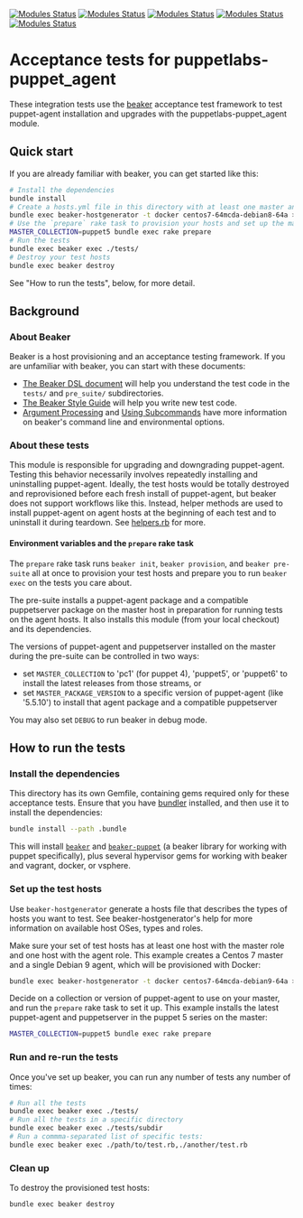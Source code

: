 [![Modules Status](https://github.com/puppetlabs/puppetlabs-puppet_agent/workflows/[Daily]%20Unit%20Tests%20with%nightly%20Puppet%20gem/badge.svg?branch=main)](https://github.com/puppetlabs/puppetlabs-puppet_agent/actions)
[![Modules Status](https://github.com/puppetlabs/puppetlabs-puppet_agent/workflows/Static%20Code%20Analysis/badge.svg?branch=main)](https://github.com/puppetlabs/puppetlabs-puppet_agent/actions) 
[![Modules Status](https://github.com/puppetlabs/puppetlabs-puppet_agent/workflows/Unit%20Tests%20with%20nightly%20Puppet%20gem/badge.svg?branch=main)](https://github.com/puppetlabs/puppetlabs-puppet_agent/actions) 
[![Modules Status](https://github.com/puppetlabs/puppetlabs-puppet_agent/workflows/Unit%20Tests%20with%20released%20Puppet%20gem/badge.svg?branch=main)](https://github.com/puppetlabs/puppetlabs-puppet_agent/actions)
[![Modules Status](https://github.com/puppetlabs/puppetlabs-puppet_agent/workflows/Task%20Acceptance%20Tests/badge.svg?branch=main)](https://github.com/puppetlabs/puppetlabs-puppet_agent/actions)


# Acceptance tests for puppetlabs-puppet_agent

These integration tests use the [beaker](https://github.com/puppetlabs/beaker)
acceptance test framework to test puppet-agent installation and upgrades with
the puppetlabs-puppet_agent module.

## Quick start

If you are already familiar with beaker, you can get started like this:

```sh
# Install the dependencies
bundle install
# Create a hosts.yml file in this directory with at least one master and one agent
bundle exec beaker-hostgenerator -t docker centos7-64mcda-debian8-64a > hosts.yml
# Use the `prepare` rake task to provision your hosts and set up the master with the latest puppet 5 agent and server:
MASTER_COLLECTION=puppet5 bundle exec rake prepare
# Run the tests
bundle exec beaker exec ./tests/
# Destroy your test hosts
bundle exec beaker destroy
```

See "How to run the tests", below, for more detail.

## Background

### About Beaker

Beaker is a host provisioning and an acceptance testing framework. If you are
unfamiliar with beaker, you can start with these documents:

- [The Beaker DSL document](https://github.com/puppetlabs/beaker/blob/master/docs/how_to/the_beaker_dsl.md) will help you understand the test code in the `tests/` and `pre_suite/` subdirectories.
- [The Beaker Style Guide](https://github.com/puppetlabs/beaker/blob/master/docs/concepts/style_guide.md) will help you write new test code.
- [Argument Processing](https://github.com/puppetlabs/beaker/blob/master/docs/concepts/argument_processing_and_precedence.md) and [Using Subcommands](https://github.com/puppetlabs/beaker/blob/master/docs/tutorials/subcommands.md) have more information on beaker's command line and environmental options.

### About these tests

This module is responsible for upgrading and downgrading puppet-agent. Testing
this behavior necessarily involves repeatedly installing and uninstalling
puppet-agent. Ideally, the test hosts would be totally destroyed and
reprovisioned before each fresh install of puppet-agent, but beaker does not
support workflows like this. Instead, helper methods are used to install
puppet-agent on agent hosts at the beginning of each test and to uninstall it
during teardown. See [helpers.rb](./helpers.rb) for more.

#### Environment variables and the `prepare` rake task

The `prepare` rake task runs `beaker init`, `beaker provision`, and `beaker
pre-suite` all at once to provision your test hosts and prepare you to run
`beaker exec` on the tests you care about.

The pre-suite installs a puppet-agent package and a compatible puppetserver
package on the master host in preparation for running tests on the agent hosts.
It also installs this module (from your local checkout) and its dependencies.

The versions of puppet-agent and puppetserver installed on the master during
the pre-suite can be controlled in two ways:

- set `MASTER_COLLECTION` to 'pc1' (for puppet 4), 'puppet5', or 'puppet6' to
  install the latest releases from those streams, or
- set `MASTER_PACKAGE_VERSION` to a specific version of puppet-agent (like
  '5.5.10') to install that agent package and a compatible puppetserver

You may also set `DEBUG` to run beaker in debug mode.

## How to run the tests

### Install the dependencies

This directory has its own Gemfile, containing gems required only for these
acceptance tests. Ensure that you have [bundler](https://bundler.io/) installed,
and then use it to install the dependencies:

```sh
bundle install --path .bundle
```

This will install [`beaker`](https://github.com/puppetlabs/beaker) and
[`beaker-puppet`](https://github.com/puppetlabs/beaker-puppet) (a beaker
library for working with puppet specifically), plus several hypervisor gems for
working with beaker and vagrant, docker, or vsphere.

### Set up the test hosts

Use `beaker-hostgenerator` generate a hosts file that describes the types of
hosts you want to test. See beaker-hostgenerator's help for more information on
available host OSes, types and roles.

Make sure your set of test hosts has at least one host with the master role and
one host with the agent role. This example creates a Centos 7 master and a
single Debian 9 agent, which will be provisioned with Docker:

```sh
bundle exec beaker-hostgenerator -t docker centos7-64mcda-debian9-64a > ./hosts.yaml
```

Decide on a collection or version of puppet-agent to use on your master, and
run the `prepare` rake task to set it up. This example installs the latest
puppet-agent and puppetserver in the puppet 5 series on the master:

```sh
MASTER_COLLECTION=puppet5 bundle exec rake prepare
````

### Run and re-run the tests

Once you've set up beaker, you can run any number of tests any number of times:

```sh
# Run all the tests
bundle exec beaker exec ./tests/
# Run all the tests in a specific directory
bundle exec beaker exec ./tests/subdir
# Run a commma-separated list of specific tests:
bundle exec beaker exec ./path/to/test.rb,./another/test.rb
```

### Clean up

To destroy the provisioned test hosts:

```sh
bundle exec beaker destroy
```
